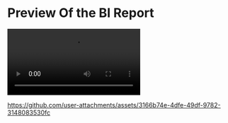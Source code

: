 
<h1>Preview Of the BI Report</h1>

<video controls>
  <source src="https://github.com/user-attachments/assets/3166b74e-4dfe-49df-9782-3148083530fc" type="video/mp4">
  Your browser does not support video tags.
</video>






https://github.com/user-attachments/assets/3166b74e-4dfe-49df-9782-3148083530fc

